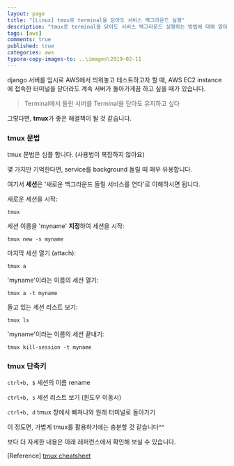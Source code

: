 ```yaml
---
layout: page
title: "[Linux] tmux로 terminal을 닫아도 서비스 백그라운드 실행"
description: "tmux로 terminal을 닫아도 서비스 백그라운드 실행하는 방법에 대해 알아보겠습니다."
tags: [aws]
comments: true
published: true
categories: aws
typora-copy-images-to: ..\images\2019-02-11
---
```




django 서버를 임시로 AWS에서 띄워놓고 테스트하고자 할 때, AWS EC2 instance에 접속한 터미널을 닫더라도 계속 서버가 돌아가게끔 하고 싶을 때가 있습니다.

> Terminal에서 돌린 서버를 Terminal을 닫아도 유지하고 싶다

그렇다면, **tmux**가 좋은 해결책이 될 것 같습니다.



### tmux 문법



tmux 문법은 심플 합니다. (사용법이 복잡하지 않아요)

몇 가지만 기억한다면, service를 background 돌릴 때 매우 유용합니다.

여기서 **세션**은 '새로운 백그라운드 돌릴 서비스를 연다'로 이해하시면 됩니다.



새로운 세션을 시작:

`tmux` 

세션 이름을 'myname' **지정**하여 세션을 시작:

`tmux new -s myname`

마지막 세션 열기 (attach):

`tmux a `

'myname'이라는 이름의 세션 열기:

`tmux a -t myname`

돌고 있는 세션 리스트 보기:

`tmux ls`

'myname'이라는 이름의 세션 끝내기:

`tmux kill-session -t myname`



### tmux 단축키

`ctrl+b, $` 세션의 이름 rename

`ctrl+b, s` 세션 리스트 보기 (윈도우 이동시)

`ctrl+b, d` tmux 창에서 빠져나와 원래 터미널로 돌아가기





이 정도면, 가볍게 tmux를 활용하기에는 충분할 것 같습니다^^

보다 더 자세한 내용은 아래 레퍼런스에서 확인해 보실 수 있습니다.

[Reference] [tmux cheatsheet](https://gist.github.com/henrik/1967800)


